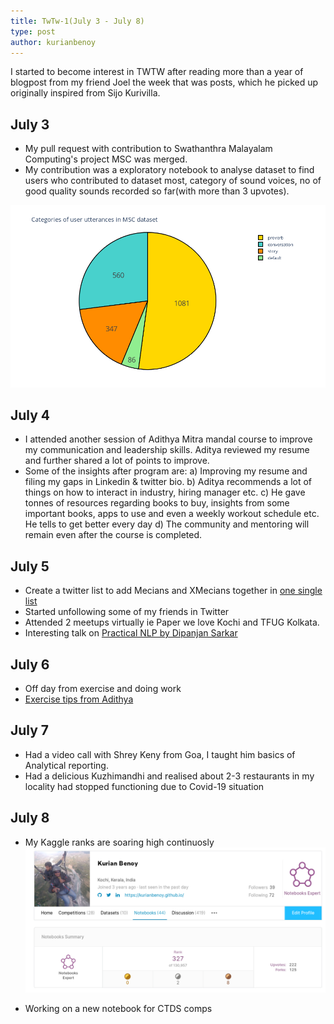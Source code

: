 ```yaml
---
title: TwTw-1(July 3 - July 8)
type: post
author: kurianbenoy
---
```


I started to become interest in TWTW after reading more than a year of blogpost from my friend Joel the week that was
posts, which he picked up originally inspired from Sijo Kurivilla.

## July 3

- My pull request with contribution to Swathanthra Malayalam Computing's project MSC was merged.
- My contribution was a exploratory notebook to analyse dataset to find users who contributed to dataset most, category
  of sound voices, no of good quality sounds recorded so far(with more than 3 upvotes).

![](/img/msc.png)

## July 4

- I attended another session of Adithya Mitra mandal course to improve my communication and leadership skills. Aditya
  reviewed my resume and further shared a lot of points to improve.
- Some of the insights after program are:
a) Improving my resume and filing my gaps in Linkedin & twitter bio.
b) Aditya recommends a lot of things on how to interact in industry, hiring manager etc.
c) He gave tonnes of resources regarding books to buy, insights from some important books, apps to use and even a weekly workout schedule etc. He tells to get better every day
d) The community and mentoring will remain even after the course is completed.

## July 5

- Create a twitter list to add Mecians and XMecians together in [one single
  list](https://twitter.com/i/lists/1279441163481575424)
- Started unfollowing some of my friends in Twitter
- Attended 2 meetups virtually ie Paper we love Kochi and TFUG Kolkata.
- Interesting talk on [Practical NLP by Dipanjan Sarkar](https://www.youtube.com/watch?v=rDosBdOMoXU)

## July 6

- Off day from exercise and doing work
- [Exercise tips from
  Adithya](https://www.notion.so/Weekly-Workout-Agenda-Better-Everyday-No-Limits-0cac9f62360a43378810c2cff57074ef)

## July 7

- Had a video call with Shrey Keny from Goa, I taught him basics of Analytical reporting.
- Had a delicious Kuzhimandhi and realised about 2-3 restaurants in my locality had stopped functioning due to Covid-19
  situation

## July 8

- My Kaggle ranks are soaring high continuosly
![](/img/kaggle_profile.png)

- Working on a new notebook for CTDS comps
